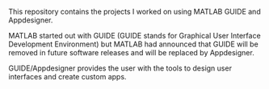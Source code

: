 This repository contains the projects I worked on using MATLAB GUIDE and Appdesigner. 

MATLAB started out with GUIDE (GUIDE stands for Graphical User Interface Development Environment) but MATLAB had announced that GUIDE will be removed in future software releases and will be replaced by Appdesigner.

GUIDE/Appdesigner provides the user with the tools to design user interfaces and create custom apps.
